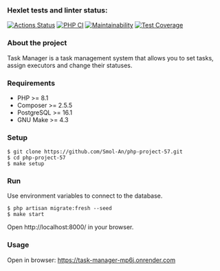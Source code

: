 ### Hexlet tests and linter status:
[![Actions Status](https://github.com/Smol-An/php-project-57/actions/workflows/hexlet-check.yml/badge.svg)](https://github.com/Smol-An/php-project-57/actions)
[![PHP CI](https://github.com/Smol-An/php-project-57/actions/workflows/phpci.yml/badge.svg)](https://github.com/Smol-An/php-project-57/actions/workflows/phpci.yml)
[![Maintainability](https://api.codeclimate.com/v1/badges/92a6ae456edcb44d8828/maintainability)](https://codeclimate.com/github/Smol-An/php-project-57/maintainability)
[![Test Coverage](https://api.codeclimate.com/v1/badges/92a6ae456edcb44d8828/test_coverage)](https://codeclimate.com/github/Smol-An/php-project-57/test_coverage)

### About the project
Task Manager is a task management system that allows you to set tasks, assign executors and change their statuses.


### Requirements
* PHP >= 8.1
* Composer >= 2.5.5
* PostgreSQL >= 16.1
* GNU Make >= 4.3

### Setup
```
$ git clone https://github.com/Smol-An/php-project-57.git
$ cd php-project-57
$ make setup
```

### Run
Use environment variables to connect to the database.

```
$ php artisan migrate:fresh --seed
$ make start
```

Open http://localhost:8000/ in your browser.

### Usage
Open in browser: https://task-manager-mp6j.onrender.com
